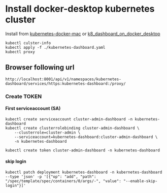 # Install docker-desktop kubernetes cluster

Install from [kubernetes-docker-mac][install-kubertnes] or [k8_dashboard_on_docker_desktop][install-kubertnes-2]

```shell
kubectl culster-info
kubectl apply -f ./kubernetes-dashboard.yaml
kubectl proxy
```

## Browser following url

```shell
http://localhost:8001/api/v1/namespaces/kubernetes-dashboard/services/https:kubernetes-dashboard:/proxy/
```

### Create TOKEN

#### First serviceaccount (SA)
```shell
kubectl create serviceaccount cluster-admin-dashboard -n kubernetes-dashboard
kubectl create clusterrolebinding cluster-admin-dashboard \
    --clusterrole=cluster-admin \
    --serviceaccount=kubernetes-dashboard:cluster-admin-dashboard \
    -n kubernetes-dashboard
```

```shell
kubectl create token cluster-admin-dashboard -n kubernetes-dashboard
```

#### skip login

```shell
kubectl patch deployment kubernetes-dashboard -n kubernetes-dashboard --type 'json' -p '[{"op": "add", "path": "/spec/template/spec/containers/0/args/-", "value": "--enable-skip-login"}]'
```

[install-kubertnes]:<https://logz.io/blog/kubernetes-docker-mac/>
[install-kubertnes-2]:<https://willschenk.com/howto/2021/k8_dashboard_on_docker_desktop/>
